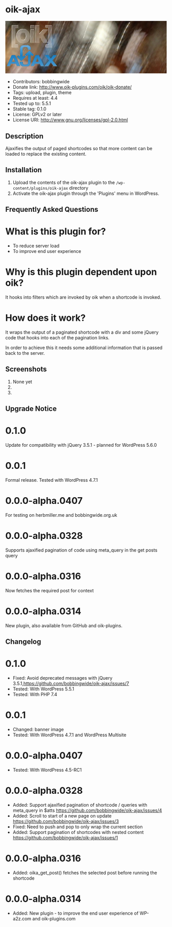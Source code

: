 # oik-ajax 
![banner](https://raw.githubusercontent.com/bobbingwide/oik-ajax/master/assets/oik-ajax-banner-772x250.jpg)
* Contributors: bobbingwide
* Donate link: http://www.oik-plugins.com/oik/oik-donate/
* Tags: upload, plugin, theme
* Requires at least: 4.4
* Tested up to: 5.5.1
* Stable tag: 0.1.0
* License: GPLv2 or later
* License URI: http://www.gnu.org/licenses/gpl-2.0.html

## Description 
Ajaxifies the output of paged shortcodes so that more content can be loaded to replace the existing content.

## Installation 
1. Upload the contents of the oik-ajax plugin to the `/wp-content/plugins/oik-ajax` directory
1. Activate the oik-ajax plugin through the 'Plugins' menu in WordPress.

## Frequently Asked Questions 

# What is this plugin for? 

- To reduce server load
- To improve end user experience

# Why is this plugin dependent upon oik? 
It hooks into filters which are invoked by oik when a shortcode is invoked.


# How does it work? 
It wraps the output of a paginated shortcode with a div and some jQuery code
that hooks into each of the pagination links.

In order to achieve this it needs some additional information that is passed back to the server.

## Screenshots 
1. None yet
2.
3.

## Upgrade Notice 
# 0.1.0 
Update for compatibility with jQuery 3.5.1 - planned for WordPress 5.6.0

# 0.0.1 
Formal release. Tested with WordPress 4.7.1

# 0.0.0-alpha.0407 
For testing on herbmiller.me and bobbingwide.org.uk

# 0.0.0-alpha.0328 
Supports ajaxified pagination of code using meta_query in the get posts query

# 0.0.0-alpha.0316 
Now fetches the required post for context

# 0.0.0-alpha.0314 
New plugin, also available from GitHub and oik-plugins.

## Changelog 
# 0.1.0 
* Fixed: Avoid deprecated messages with jQuery 3.5.1,https://github.com/bobbingwide/oik-ajax/issues/7
* Tested: With WordPress 5.5.1
* Tested: With PHP 7.4

# 0.0.1 
* Changed: banner image
* Tested: With WordPress 4.7.1 and WordPress Multisite

# 0.0.0-alpha.0407 
* Tested: With WordPress 4.5-RC1

# 0.0.0-alpha.0328 
* Added: Support ajaxified pagination of shortcode / queries with meta_query in $atts https://github.com/bobbingwide/oik-ajax/issues/4
* Added: Scroll to start of a new page on update https://github.com/bobbingwide/oik-ajax/issues/3
* Fixed: Need to push and pop to only wrap the current section
* Added: Support pagination of shortcodes with nested content https://github.com/bobbingwide/oik-ajax/issues/1

# 0.0.0-alpha.0316
* Added: oika_get_post() fetches the selected post before running the shortcode

# 0.0.0-alpha.0314 
* Added: New plugin - to improve the end user experience of WP-a2z.com and oik-plugins.com


